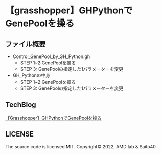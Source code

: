# 【grasshopper】GHPythonでGenePoolを操る

## ファイル概要

- Control_GenePool_by_GH_Python.gh
  - STEP 1~2:GenePoolを操る
  - STEP 3: GenePoolの指定した1パラメーターを変更
- GH_Pythonの中身
  - STEP 1~2:GenePoolを操る
  - STEP 3: GenePoolの指定した1パラメーターを変更

## TechBlog

[【Grasshopper】GHPythonでGenePoolを操る](https://amdlaboratory.com/amdblog/%e3%80%90grasshopper%e3%80%91ghpython%e3%81%a7genepool%e3%82%92%e6%93%8d%e3%82%8b/)

## LICENSE

The source code is licensed MIT. Copyright© 2022, AMD lab & Saito40


